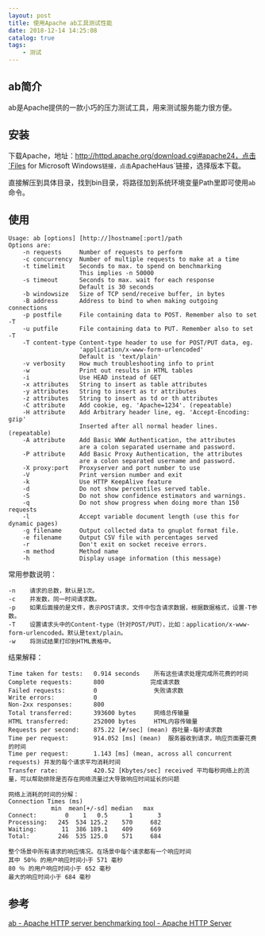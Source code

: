 ```yaml
---
layout: post
title: 使用Apache ab工具测试性能
date: 2018-12-14 14:25:08
catalog: true
tags:
    - 测试
---
```


## ab简介

ab是Apache提供的一款小巧的压力测试工具，用来测试服务能力很方便。

## 安装

下载Apache，地址：http://httpd.apache.org/download.cgi#apache24，点击`Files for Microsoft Windows`链接，点击`ApacheHaus`链接，选择版本下载。

直接解压到具体目录，找到bin目录，将路径加到系统环境变量Path里即可使用`ab`命令。

## 使用

    Usage: ab [options] [http://]hostname[:port]/path
    Options are:
        -n requests     Number of requests to perform
        -c concurrency  Number of multiple requests to make at a time
        -t timelimit    Seconds to max. to spend on benchmarking
                        This implies -n 50000
        -s timeout      Seconds to max. wait for each response
                        Default is 30 seconds
        -b windowsize   Size of TCP send/receive buffer, in bytes
        -B address      Address to bind to when making outgoing connections
        -p postfile     File containing data to POST. Remember also to set -T
        -u putfile      File containing data to PUT. Remember also to set -T
        -T content-type Content-type header to use for POST/PUT data, eg.
                        'application/x-www-form-urlencoded'
                        Default is 'text/plain'
        -v verbosity    How much troubleshooting info to print
        -w              Print out results in HTML tables
        -i              Use HEAD instead of GET
        -x attributes   String to insert as table attributes
        -y attributes   String to insert as tr attributes
        -z attributes   String to insert as td or th attributes
        -C attribute    Add cookie, eg. 'Apache=1234'. (repeatable)
        -H attribute    Add Arbitrary header line, eg. 'Accept-Encoding: gzip'
                        Inserted after all normal header lines. (repeatable)
        -A attribute    Add Basic WWW Authentication, the attributes
                        are a colon separated username and password.
        -P attribute    Add Basic Proxy Authentication, the attributes
                        are a colon separated username and password.
        -X proxy:port   Proxyserver and port number to use
        -V              Print version number and exit
        -k              Use HTTP KeepAlive feature
        -d              Do not show percentiles served table.
        -S              Do not show confidence estimators and warnings.
        -q              Do not show progress when doing more than 150 requests
        -l              Accept variable document length (use this for dynamic pages)
        -g filename     Output collected data to gnuplot format file.
        -e filename     Output CSV file with percentages served
        -r              Don't exit on socket receive errors.
        -m method       Method name
        -h              Display usage information (this message)

常用参数说明：

    -n    请求的总数，默认是1次。
    -c    并发数，同一时间请求数。
    -p    如果后面接的是文件，表示POST请求，文件中包含请求数据，根据数据格式，设置-T参数。
    -T    设置请求头中的Content-type（针对POST/PUT），比如：application/x-www-form-urlencoded。默认是text/plain。
    -w    将测试结果打印到HTML表格中。

结果解释：

    Time taken for tests:   0.914 seconds    所有这些请求处理完成所花费的时间 
    Complete requests:      800             完成请求数 
    Failed requests:        0                失败请求数 
    Write errors:           0                
    Non-2xx responses:      800 
    Total transferred:      393600 bytes     网络总传输量 
    HTML transferred:       252000 bytes     HTML内容传输量 
    Requests per second:    875.22 [#/sec] (mean) 吞吐量-每秒请求数 
    Time per request:       914.052 [ms] (mean)  服务器收到请求，响应页面要花费的时间 
    Time per request:       1.143 [ms] (mean, across all concurrent requests) 并发的每个请求平均消耗时间 
    Transfer rate:          420.52 [Kbytes/sec] received 平均每秒网络上的流量，可以帮助排除是否存在网络流量过大导致响应时间延长的问题

    网络上消耗的时间的分解： 
    Connection Times (ms) 
                min  mean[+/-sd] median   max 
    Connect:        0    1   0.5      1       3 
    Processing:   245  534 125.2    570     682 
    Waiting:       11  386 189.1    409     669 
    Total:        246  535 125.0    571     684

    整个场景中所有请求的响应情况。在场景中每个请求都有一个响应时间 
    其中 50％ 的用户响应时间小于 571 毫秒 
    80 ％ 的用户响应时间小于 652 毫秒 
    最大的响应时间小于 684 毫秒 

## 参考

[ab - Apache HTTP server benchmarking tool - Apache HTTP Server](https://httpd.apache.org/docs/2.4/programs/ab.html)